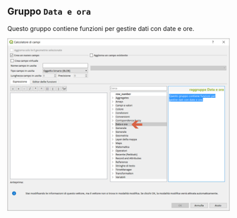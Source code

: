 ## Gruppo `Data e ora`

Questo gruppo contiene funzioni per gestire dati con date e ore.

<img src="/img/data_e_ora/gruppo_data_e_ora1.png">
